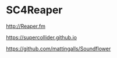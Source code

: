 # SC4Reaper

http://Reaper.fm

https://supercollider.github.io

https://github.com/mattingalls/Soundflower
